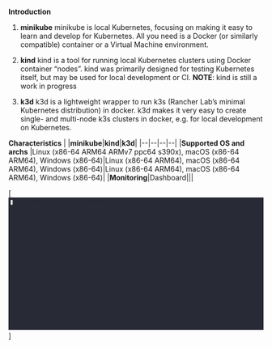 **Introduction**

1.  **minikube**
minikube is local Kubernetes, focusing on making it easy to learn and develop for Kubernetes.
All you need is a Docker (or similarly compatible) container or a Virtual Machine environment.

2.  **kind**
kind is a tool for running local Kubernetes clusters using Docker container “nodes”.
kind was primarily designed for testing Kubernetes itself, but may be used for local development or CI.
**NOTE**: kind is still a work in progress

3.  **k3d**
k3d is a lightweight wrapper to run k3s (Rancher Lab’s minimal Kubernetes distribution) in docker.
k3d makes it very easy to create single- and multi-node k3s clusters in docker, e.g. for local development on Kubernetes.

**Characteristics**
| |**minikube**|**kind**|**k3d**|
|--|--|--|--|
|**Supported OS and archs**  |Linux (x86-64 ARM64 ARMv7 ppc64 s390x), macOS (x86-64 ARM64), Windows (x86-64)|Linux (x86-64 ARM64), macOS (x86-64 ARM64), Windows (x86-64)|Linux (x86-64 ARM64), macOS (x86-64 ARM64), Windows (x86-64)|
|**Monitoring**|Dashboard|||

[<img alt="alt_text" width="800px" src="hello.gif" />]
